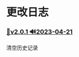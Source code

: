 # 更改日志

### [:bookmark:v2.0.1 :loud_sound:2023-04-21](https://github.com/r3x5ur/unveilr/tree/v2.0.1)
清空历史记录
